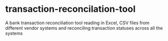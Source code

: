 # transaction-reconcilation-tool
A bank transaction reconciliation tool reading in Excel, CSV files from different vendor systems and reconciling transaction statuses across all the systems
